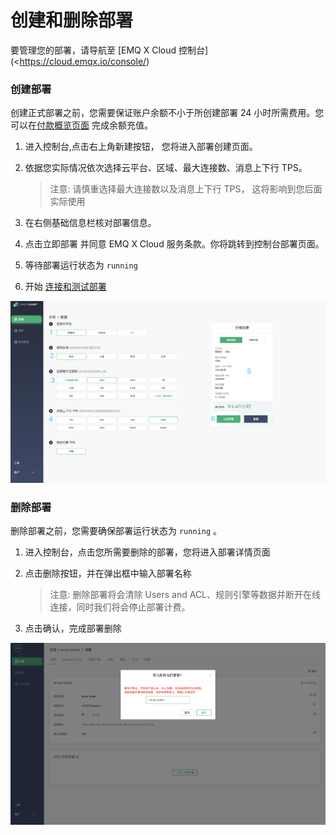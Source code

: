 # 创建和删除部署

要管理您的部署，请导航至 [EMQ X Cloud 控制台](<https://cloud.emqx.io/console/)



### 创建部署

创建正式部署之前，您需要保证账户余额不小于所创建部署 24  小时所需费用。您可以在[付款概览页面](https://cloud.emqx.io/console/billing/payments) 完成余额充值。

1. 进入控制台,点击右上角新建按钮， 您将进入部署创建页面。

2. 依据您实际情况依次选择云平台、区域、最大连接数、消息上下行 TPS。

   > 注意: 请慎重选择最大连接数以及消息上下行 TPS， 这将影响到您后面实际使用

3. 在右侧基础信息栏核对部署信息。
4. 点击立即部署 并同意 EMQ X Cloud 服务条款。你将跳转到控制台部署页面。
5. 等待部署运行状态为 `running` 
6. 开始 [连接和测试部署](./connections.md)

![create_deployment](../_assets/deployments/create_deployment.png)



### 删除部署

删除部署之前，您需要确保部署运行状态为 `running` 。

1. 进入控制台，点击您所需要删除的部署，您将进入部署详情页面

2. 点击删除按钮，并在弹出框中输入部署名称

   > 注意:  删除部署将会清除 Users and ACL、规则引擎等数据并断开在线连接，同时我们将会停止部署计费。

3. 点击确认，完成部署删除

![delete_deployment](../_assets/deployments/delete_deployment.png)
